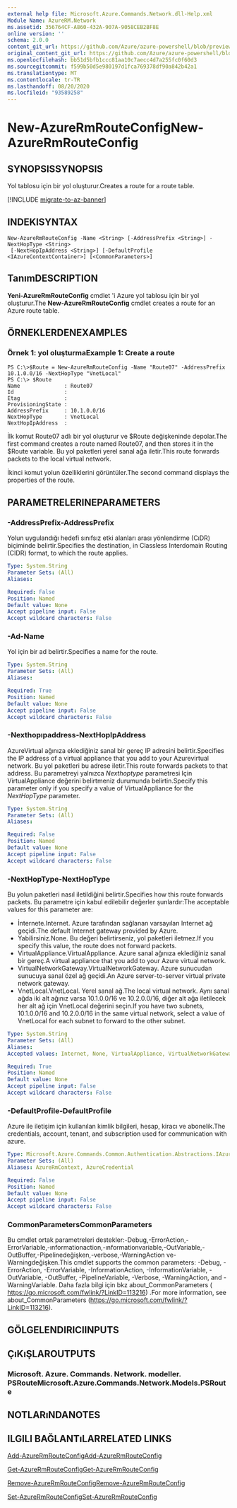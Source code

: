 ```yaml
---
external help file: Microsoft.Azure.Commands.Network.dll-Help.xml
Module Name: AzureRM.Network
ms.assetid: 356764CF-A860-432A-907A-9058CEB2BF8E
online version: ''
schema: 2.0.0
content_git_url: https://github.com/Azure/azure-powershell/blob/preview/src/ResourceManager/Network/Commands.Network/help/New-AzureRmRouteConfig.md
original_content_git_url: https://github.com/Azure/azure-powershell/blob/preview/src/ResourceManager/Network/Commands.Network/help/New-AzureRmRouteConfig.md
ms.openlocfilehash: bb51d5bfb1ccc81aa10c7aecc4d7a255fc0f60d3
ms.sourcegitcommit: f599b50d5e980197d1fca769378df90a842b42a1
ms.translationtype: MT
ms.contentlocale: tr-TR
ms.lasthandoff: 08/20/2020
ms.locfileid: "93589258"
---
```

# <span data-ttu-id="c07c1-101">New-AzureRmRouteConfig</span><span class="sxs-lookup"><span data-stu-id="c07c1-101">New-AzureRmRouteConfig</span></span>

## <span data-ttu-id="c07c1-102">SYNOPSIS</span><span class="sxs-lookup"><span data-stu-id="c07c1-102">SYNOPSIS</span></span>
<span data-ttu-id="c07c1-103">Yol tablosu için bir yol oluşturur.</span><span class="sxs-lookup"><span data-stu-id="c07c1-103">Creates a route for a route table.</span></span>

[!INCLUDE [migrate-to-az-banner](../../includes/migrate-to-az-banner.md)]

## <span data-ttu-id="c07c1-104">INDEKI</span><span class="sxs-lookup"><span data-stu-id="c07c1-104">SYNTAX</span></span>

```
New-AzureRmRouteConfig -Name <String> [-AddressPrefix <String>] -NextHopType <String>
 [-NextHopIpAddress <String>] [-DefaultProfile <IAzureContextContainer>] [<CommonParameters>]
```

## <span data-ttu-id="c07c1-105">Tanım</span><span class="sxs-lookup"><span data-stu-id="c07c1-105">DESCRIPTION</span></span>
<span data-ttu-id="c07c1-106">**Yeni-AzureRmRouteConfig** cmdlet 'i Azure yol tablosu için bir yol oluşturur.</span><span class="sxs-lookup"><span data-stu-id="c07c1-106">The **New-AzureRmRouteConfig** cmdlet creates a route for an Azure route table.</span></span>

## <span data-ttu-id="c07c1-107">ÖRNEKLERDEN</span><span class="sxs-lookup"><span data-stu-id="c07c1-107">EXAMPLES</span></span>

### <span data-ttu-id="c07c1-108">Örnek 1: yol oluşturma</span><span class="sxs-lookup"><span data-stu-id="c07c1-108">Example 1: Create a route</span></span>
```
PS C:\>$Route = New-AzureRmRouteConfig -Name "Route07" -AddressPrefix 10.1.0.0/16 -NextHopType "VnetLocal"
PS C:\> $Route
Name              : Route07
Id                : 
Etag              : 
ProvisioningState : 
AddressPrefix     : 10.1.0.0/16
NextHopType       : VnetLocal
NextHopIpAddress  :
```

<span data-ttu-id="c07c1-109">İlk komut Route07 adlı bir yol oluşturur ve $Route değişkeninde depolar.</span><span class="sxs-lookup"><span data-stu-id="c07c1-109">The first command creates a route named Route07, and then stores it in the $Route variable.</span></span>
<span data-ttu-id="c07c1-110">Bu yol paketleri yerel sanal ağa iletir.</span><span class="sxs-lookup"><span data-stu-id="c07c1-110">This route forwards packets to the local virtual network.</span></span>

<span data-ttu-id="c07c1-111">İkinci komut yolun özelliklerini görüntüler.</span><span class="sxs-lookup"><span data-stu-id="c07c1-111">The second command displays the properties of the route.</span></span>

## <span data-ttu-id="c07c1-112">PARAMETRELERINE</span><span class="sxs-lookup"><span data-stu-id="c07c1-112">PARAMETERS</span></span>

### <span data-ttu-id="c07c1-113">-AddressPrefix</span><span class="sxs-lookup"><span data-stu-id="c07c1-113">-AddressPrefix</span></span>
<span data-ttu-id="c07c1-114">Yolun uygulandığı hedefi sınıfsız etki alanları arası yönlendirme (CıDR) biçiminde belirtir.</span><span class="sxs-lookup"><span data-stu-id="c07c1-114">Specifies the destination, in Classless Interdomain Routing (CIDR) format, to which the route applies.</span></span>

```yaml
Type: System.String
Parameter Sets: (All)
Aliases: 

Required: False
Position: Named
Default value: None
Accept pipeline input: False
Accept wildcard characters: False
```

### <span data-ttu-id="c07c1-115">-Ad</span><span class="sxs-lookup"><span data-stu-id="c07c1-115">-Name</span></span>
<span data-ttu-id="c07c1-116">Yol için bir ad belirtir.</span><span class="sxs-lookup"><span data-stu-id="c07c1-116">Specifies a name for the route.</span></span>

```yaml
Type: System.String
Parameter Sets: (All)
Aliases: 

Required: True
Position: Named
Default value: None
Accept pipeline input: False
Accept wildcard characters: False
```

### <span data-ttu-id="c07c1-117">-Nexthopıpaddress</span><span class="sxs-lookup"><span data-stu-id="c07c1-117">-NextHopIpAddress</span></span>
<span data-ttu-id="c07c1-118">AzureVirtual ağınıza eklediğiniz sanal bir gereç IP adresini belirtir.</span><span class="sxs-lookup"><span data-stu-id="c07c1-118">Specifies the IP address of a virtual appliance that you add to your Azurevirtual network.</span></span>
<span data-ttu-id="c07c1-119">Bu yol paketleri bu adrese iletir.</span><span class="sxs-lookup"><span data-stu-id="c07c1-119">This route forwards packets to that address.</span></span>
<span data-ttu-id="c07c1-120">Bu parametreyi yalnızca *Nexthoptype* parametresi Için VirtualAppliance değerini belirtmeniz durumunda belirtin.</span><span class="sxs-lookup"><span data-stu-id="c07c1-120">Specify this parameter only if you specify a value of VirtualAppliance for the *NextHopType* parameter.</span></span>

```yaml
Type: System.String
Parameter Sets: (All)
Aliases: 

Required: False
Position: Named
Default value: None
Accept pipeline input: False
Accept wildcard characters: False
```

### <span data-ttu-id="c07c1-121">-NextHopType</span><span class="sxs-lookup"><span data-stu-id="c07c1-121">-NextHopType</span></span>
<span data-ttu-id="c07c1-122">Bu yolun paketleri nasıl iletildiğini belirtir.</span><span class="sxs-lookup"><span data-stu-id="c07c1-122">Specifies how this route forwards packets.</span></span>
<span data-ttu-id="c07c1-123">Bu parametre için kabul edilebilir değerler şunlardır:</span><span class="sxs-lookup"><span data-stu-id="c07c1-123">The acceptable values for this parameter are:</span></span>

- <span data-ttu-id="c07c1-124">İnternete.</span><span class="sxs-lookup"><span data-stu-id="c07c1-124">Internet.</span></span>
<span data-ttu-id="c07c1-125">Azure tarafından sağlanan varsayılan Internet ağ geçidi.</span><span class="sxs-lookup"><span data-stu-id="c07c1-125">The default Internet gateway provided by Azure.</span></span> 
- <span data-ttu-id="c07c1-126">Yabilirsiniz.</span><span class="sxs-lookup"><span data-stu-id="c07c1-126">None.</span></span>
<span data-ttu-id="c07c1-127">Bu değeri belirtirseniz, yol paketleri iletmez.</span><span class="sxs-lookup"><span data-stu-id="c07c1-127">If you specify this value, the route does not forward packets.</span></span> 
- <span data-ttu-id="c07c1-128">VirtualAppliance.</span><span class="sxs-lookup"><span data-stu-id="c07c1-128">VirtualAppliance.</span></span>
<span data-ttu-id="c07c1-129">Azure sanal ağınıza eklediğiniz sanal bir gereç.</span><span class="sxs-lookup"><span data-stu-id="c07c1-129">A virtual appliance that you add to your Azure virtual network.</span></span> 
- <span data-ttu-id="c07c1-130">VirtualNetworkGateway.</span><span class="sxs-lookup"><span data-stu-id="c07c1-130">VirtualNetworkGateway.</span></span>
<span data-ttu-id="c07c1-131">Azure sunucudan sunucuya sanal özel ağ geçidi.</span><span class="sxs-lookup"><span data-stu-id="c07c1-131">An Azure server-to-server virtual private network gateway.</span></span> 
- <span data-ttu-id="c07c1-132">VnetLocal.</span><span class="sxs-lookup"><span data-stu-id="c07c1-132">VnetLocal.</span></span>
<span data-ttu-id="c07c1-133">Yerel sanal ağ.</span><span class="sxs-lookup"><span data-stu-id="c07c1-133">The local virtual network.</span></span>
<span data-ttu-id="c07c1-134">Aynı sanal ağda iki alt ağınız varsa 10.1.0.0/16 ve 10.2.0.0/16, diğer alt ağa iletilecek her alt ağ için VnetLocal değerini seçin.</span><span class="sxs-lookup"><span data-stu-id="c07c1-134">If you have two subnets, 10.1.0.0/16 and 10.2.0.0/16 in the same virtual network, select a value of VnetLocal for each subnet to forward to the other subnet.</span></span>

```yaml
Type: System.String
Parameter Sets: (All)
Aliases: 
Accepted values: Internet, None, VirtualAppliance, VirtualNetworkGateway, VnetLocal

Required: True
Position: Named
Default value: None
Accept pipeline input: False
Accept wildcard characters: False
```

### <span data-ttu-id="c07c1-135">-DefaultProfile</span><span class="sxs-lookup"><span data-stu-id="c07c1-135">-DefaultProfile</span></span>
<span data-ttu-id="c07c1-136">Azure ile iletişim için kullanılan kimlik bilgileri, hesap, kiracı ve abonelik.</span><span class="sxs-lookup"><span data-stu-id="c07c1-136">The credentials, account, tenant, and subscription used for communication with azure.</span></span>

```yaml
Type: Microsoft.Azure.Commands.Common.Authentication.Abstractions.IAzureContextContainer
Parameter Sets: (All)
Aliases: AzureRmContext, AzureCredential

Required: False
Position: Named
Default value: None
Accept pipeline input: False
Accept wildcard characters: False
```

### <span data-ttu-id="c07c1-137">CommonParameters</span><span class="sxs-lookup"><span data-stu-id="c07c1-137">CommonParameters</span></span>
<span data-ttu-id="c07c1-138">Bu cmdlet ortak parametreleri destekler:-Debug,-ErrorAction,-ErrorVariable,-ınformationaction,-ınformationvariable,-OutVariable,-OutBuffer,-Pipelinedeğişken,-verbose,-WarningAction ve-Warningdeğişken.</span><span class="sxs-lookup"><span data-stu-id="c07c1-138">This cmdlet supports the common parameters: -Debug, -ErrorAction, -ErrorVariable, -InformationAction, -InformationVariable, -OutVariable, -OutBuffer, -PipelineVariable, -Verbose, -WarningAction, and -WarningVariable.</span></span> <span data-ttu-id="c07c1-139">Daha fazla bilgi için bkz about_CommonParameters ( https://go.microsoft.com/fwlink/?LinkID=113216) .</span><span class="sxs-lookup"><span data-stu-id="c07c1-139">For more information, see about_CommonParameters (https://go.microsoft.com/fwlink/?LinkID=113216).</span></span>

## <span data-ttu-id="c07c1-140">GÖLGELENDIRICI</span><span class="sxs-lookup"><span data-stu-id="c07c1-140">INPUTS</span></span>

## <span data-ttu-id="c07c1-141">ÇıKıŞLAR</span><span class="sxs-lookup"><span data-stu-id="c07c1-141">OUTPUTS</span></span>

### <span data-ttu-id="c07c1-142">Microsoft. Azure. Commands. Network. modeller. PSRoute</span><span class="sxs-lookup"><span data-stu-id="c07c1-142">Microsoft.Azure.Commands.Network.Models.PSRoute</span></span>

## <span data-ttu-id="c07c1-143">NOTLARıNDA</span><span class="sxs-lookup"><span data-stu-id="c07c1-143">NOTES</span></span>

## <span data-ttu-id="c07c1-144">ILGILI BAĞLANTıLAR</span><span class="sxs-lookup"><span data-stu-id="c07c1-144">RELATED LINKS</span></span>

[<span data-ttu-id="c07c1-145">Add-AzureRmRouteConfig</span><span class="sxs-lookup"><span data-stu-id="c07c1-145">Add-AzureRmRouteConfig</span></span>](./Add-AzureRmRouteConfig.md)

[<span data-ttu-id="c07c1-146">Get-AzureRmRouteConfig</span><span class="sxs-lookup"><span data-stu-id="c07c1-146">Get-AzureRmRouteConfig</span></span>](./Get-AzureRmRouteConfig.md)

[<span data-ttu-id="c07c1-147">Remove-AzureRmRouteConfig</span><span class="sxs-lookup"><span data-stu-id="c07c1-147">Remove-AzureRmRouteConfig</span></span>](./Remove-AzureRmRouteConfig.md)

[<span data-ttu-id="c07c1-148">Set-AzureRmRouteConfig</span><span class="sxs-lookup"><span data-stu-id="c07c1-148">Set-AzureRmRouteConfig</span></span>](./Set-AzureRmRouteConfig.md)



